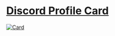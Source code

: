 # [Discord Profile Card](https://blog.domin.pro/post/astro-is-crazy-good)

[![Card](/public/preview/card.png)](https://blog.domin.pro/post/astro-is-crazy-good)